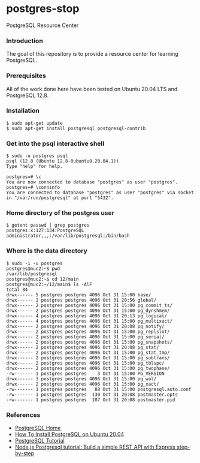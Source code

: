 # postgres-stop
PostgreSQL Resource Center

### Introduction
The goal of this repository is to provide a resource center for learning PostgreSQL.

### Prerequisites
All of the work done here have been tested on Ubuntu 20.04 LTS and PostgreSQL 12.8.

### Installation
```
$ sudo apt-get update
$ sudo apt-get install postgresql postgresql-contrib
```

### Get into the psql interactive shell
```
$ sudo -u postgres psql
psql (12.8 (Ubuntu 12.8-0ubuntu0.20.04.1))
Type "help" for help.

postgres=# \c
You are now connected to database "postgres" as user "postgres".
postgres=# \conninfo
You are connected to database "postgres" as user "postgres" via socket in "/var/run/postgresql" at port "5432".
```

### Home directory of the postgres user
```
$ getent passwd | grep postgres
postgres:x:127:134:PostgreSQL administrator,,,:/var/lib/postgresql:/bin/bash
```

### Where is the data directory
```
$ sudo -i -u postgres
postgres@nuc2:~$ pwd
/var/lib/postgresql
postgres@nuc2:~$ cd 12/main
postgres@nuc2:~/12/main$ ls -AlF
total 84
drwx------ 5 postgres postgres 4096 Oct 31 15:00 base/
drwx------ 2 postgres postgres 4096 Oct 31 20:56 global/
drwx------ 2 postgres postgres 4096 Oct 31 15:00 pg_commit_ts/
drwx------ 2 postgres postgres 4096 Oct 31 15:00 pg_dynshmem/
drwx------ 4 postgres postgres 4096 Oct 31 20:13 pg_logical/
drwx------ 4 postgres postgres 4096 Oct 31 15:00 pg_multixact/
drwx------ 2 postgres postgres 4096 Oct 31 20:08 pg_notify/
drwx------ 2 postgres postgres 4096 Oct 31 15:00 pg_replslot/
drwx------ 2 postgres postgres 4096 Oct 31 15:00 pg_serial/
drwx------ 2 postgres postgres 4096 Oct 31 15:00 pg_snapshots/
drwx------ 2 postgres postgres 4096 Oct 31 20:08 pg_stat/
drwx------ 2 postgres postgres 4096 Oct 31 15:00 pg_stat_tmp/
drwx------ 2 postgres postgres 4096 Oct 31 15:00 pg_subtrans/
drwx------ 2 postgres postgres 4096 Oct 31 15:00 pg_tblspc/
drwx------ 2 postgres postgres 4096 Oct 31 15:00 pg_twophase/
-rw------- 1 postgres postgres    3 Oct 31 15:00 PG_VERSION
drwx------ 3 postgres postgres 4096 Oct 31 15:00 pg_wal/
drwx------ 2 postgres postgres 4096 Oct 31 15:00 pg_xact/
-rw------- 1 postgres postgres   88 Oct 31 15:00 postgresql.auto.conf
-rw------- 1 postgres postgres  130 Oct 31 20:08 postmaster.opts
-rw------- 1 postgres postgres  107 Oct 31 20:08 postmaster.pid
```

### References
- [PostgreSQL Home](https://www.postgresql.org/)
- [How To Install PostgreSQL on Ubuntu 20.04](https://www.digitalocean.com/community/tutorials/how-to-install-postgresql-on-ubuntu-20-04-quickstart)
- [PostgreSQL Tutorial](https://www.postgresqltutorial.com/)
- [Node.js Postgresql tutorial: Build a simple REST API with Express step-by-step](https://geshan.com.np/blog/2021/01/nodejs-postgresql-tutorial/)
